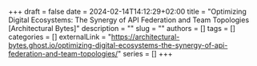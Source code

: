 +++ 
draft = false
date = 2024-02-14T14:12:29+02:00
title = "Optimizing Digital Ecosystems: The Synergy of API Federation and Team Topologies [Architectural Bytes]"
description = ""
slug = ""
authors = []
tags = []
categories = []
externalLink = "https://architectural-bytes.ghost.io/optimizing-digital-ecosystems-the-synergy-of-api-federation-and-team-topologies/"
series = []
+++
